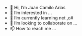 - 👋 Hi, I’m Juan Camilo Arias
- 👀 I’m interested in ...
- 🌱 I’m currently learning  net ,c#
- 💞️ I’m looking to collaborate on ...
- 📫 How to reach me ...

<!---
CamiloArias12/CamiloArias12 is a ✨ special ✨ repository because its `README.md` (this file) appears on your GitHub profile.
You can click the Preview link to take a look at your changes.
--->
